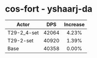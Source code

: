# cos-fort - yshaarj-da
| Actor | DPS | Increase |
|---|:---:|:---:|
|T29-2_4-set|42064|4.23%|
|T29-2-set|40920|1.39%|
|Base|40358|0.00%|
